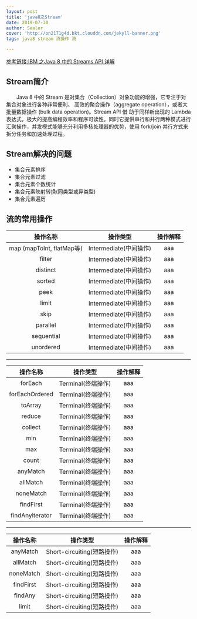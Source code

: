 ```yaml
---
layout: post
title: 'java8之Stream'
date: 2019-07-30
author: Sealer
cover: 'http://on2171g4d.bkt.clouddn.com/jekyll-banner.png'
tags: java8 stream 流操作 流 

---
```


[参考链接:IBM 之Java 8 中的 Streams API 详解](https://www.ibm.com/developerworks/cn/java/j-lo-java8streamapi/ "Java 8 中的 Streams API 详解")

## Stream简介
　　Java 8 中的 Stream 是对集合（Collection）对象功能的增强，它专注于对集合对象进行各种非常便利、
高效的聚合操作（aggregate operation），或者大批量数据操作 (bulk data operation)。Stream API 借
助于同样新出现的 Lambda 表达式，极大的提高编程效率和程序可读性。同时它提供串行和并行两种模式进行
汇聚操作，并发模式能够充分利用多核处理器的优势，使用 fork/join 并行方式来拆分任务和加速处理过程。

## Stream解决的问题

* 集合元素排序
* 集合元素过滤
* 集合元素个数统计
* 集合元素映射转换(同类型或异类型)
* 集合元素遍历

## 流的常用操作

|操作名称|操作类型|操作解释|
|:---:|:---:|:---:|
|map (mapToInt, flatMap等)|Intermediate(中间操作)|aaa|
|filter|Intermediate(中间操作)|aaa|
|distinct|Intermediate(中间操作)|aaa|
|sorted|Intermediate(中间操作)|aaa|
|peek|Intermediate(中间操作)|aaa|
|limit|Intermediate(中间操作)|aaa|
|skip|Intermediate(中间操作)|aaa|
|parallel|Intermediate(中间操作)|aaa|
|sequential|Intermediate(中间操作)|aaa|
|unordered|Intermediate(中间操作)|aaa|

---

|操作名称|操作类型|操作解释|
|:---:|:---:|:---:|
|forEach|Terminal(终端操作)|aaa|
|forEachOrdered|Terminal(终端操作)|aaa|
|toArray|Terminal(终端操作)|aaa|
|reduce|Terminal(终端操作)|aaa|
|collect|Terminal(终端操作)|aaa|
|min|Terminal(终端操作)|aaa|
|max|Terminal(终端操作)|aaa|
|count|Terminal(终端操作)|aaa|
|anyMatch|Terminal(终端操作)|aaa|
|allMatch|Terminal(终端操作)|aaa|
|noneMatch|Terminal(终端操作)|aaa|
|findFirst|Terminal(终端操作)|aaa|
|findAnyiterator|Terminal(终端操作)|aaa|

---

|操作名称|操作类型|操作解释|
|:---:|:---:|:---:|
|anyMatch|Short-circuiting(短路操作)|aaa|
|allMatch|Short-circuiting(短路操作)|aaa|
|noneMatch|Short-circuiting(短路操作)|aaa|
|findFirst|Short-circuiting(短路操作)|aaa|
|findAny|Short-circuiting(短路操作)|aaa|
|limit|Short-circuiting(短路操作)|aaa|
